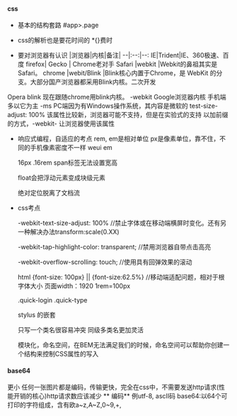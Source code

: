 #### css
- 基本的结构套路
  #app>.page

- css的解析也是要花时间的  *{}费时

- 要对浏览器有认识
  |浏览器|内核|备注|
  --|:--:|--:
  IE|Trident|IE、360极速、百度
  firefox|	Gecko	| Chrome老对手
  Safari	|webkit	|Webkit的鼻祖其实是 Safari。
  chrome	|webit/Blink	|Blink核心内置于Chrome，是 WebKit 的分支。大部分国产浏览器都采用Blink内核。二次开发

Opera	blink	现在跟随chrome用blink内核。
  -webkit Google浏览器内核 手机端多以它为主
  -ms PC端因为有Windows操作系统，其内容是微软的
  test-size-adjust: 100% 该属性比较新，浏览器可能不支持，但是在实验式的支持
  以加前缀的方式，-webkit- 让浏览器使用该属性

- 响应式编程，自适应的考点 rem, em是相对单位  px是像素单位，靠不住，不同的手机像素密度不一样
  weui  em

  16px  .16rem
  span标签无法设置宽高

  float会把浮动元素变成块级元素

  绝对定位脱离了文档流

- css考点

  -webkit-text-size-adjust: 100%  //禁止字体或在移动端横屏时变化。还有另一种解决办法transform:scale(0.XX)

  -webkit-tap-highlight-color: transparent;   //禁用浏览器自带点击高亮

  -webkit-overflow-scrolling: touch;    //使用具有回弹效果的滚动

  html {font-size: 100px} || {font-size:62.5%}    //移动端适配问题，相对于根字体大小 页面width：1920 1rem=100px

 
  .quick-login .quick-type

  stylus 的嵌套

  只写一个类名很容易冲突 同级多类名更加灵活

  模块化，命名空间，在BEM无法满足我们的时候，命名空间可以帮助你创建一个结构来控制CSS属性的写入

#### base64
  更小 任何一张图片都是编码，传输更快，完全在css中，不需要发送http请求(性能开销的核心)http请求数应该减少
   ** 编码**
        例utf-8, ascII码
        base64:以64个可打印的字符组成，含有欧a~z,A~Z,0~9,+,